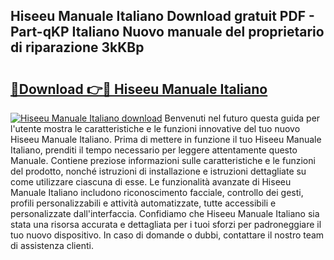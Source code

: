 ## Hiseeu Manuale Italiano Download gratuit PDF - Part-qKP Italiano Nuovo manuale del proprietario di riparazione 3kKBp

# <h2><a href="http://df9f5l.blite.top/?on=Hiseeu+Manuale+Italiano">🔗Download 👉🔴 Hiseeu Manuale Italiano</a></h2>

[![Hiseeu Manuale Italiano download](https://i.imgur.com/lujVjoI.png)](http://df9f5l.blite.top/?on=Hiseeu+Manuale+Italiano)
Benvenuti nel futuro questa guida per l'utente mostra le caratteristiche e le funzioni innovative del tuo nuovo Hiseeu Manuale Italiano. Prima di mettere in funzione il tuo Hiseeu Manuale Italiano, prenditi il tempo necessario per leggere attentamente questo Manuale. Contiene preziose informazioni sulle caratteristiche e le funzioni del prodotto, nonché istruzioni di installazione e istruzioni dettagliate su come utilizzare ciascuna di esse. Le funzionalità avanzate di Hiseeu Manuale Italiano includono riconoscimento facciale, controllo dei gesti, profili personalizzabili e attività automatizzate, tutte accessibili e personalizzate dall'interfaccia. Confidiamo che Hiseeu Manuale Italiano sia stata una risorsa accurata e dettagliata per i tuoi sforzi per padroneggiare il tuo nuovo dispositivo. In caso di domande o dubbi, contattare il nostro team di assistenza clienti.
